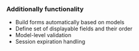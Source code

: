 ### Additionally functionality

* Build forms automatically based on models
* Define set of displayable fields and their order
* Model-level validation
* Session expiration handling